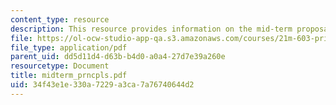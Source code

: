 ```yaml
---
content_type: resource
description: This resource provides information on the mid-term proposals requirements.
file: https://ol-ocw-studio-app-qa.s3.amazonaws.com/courses/21m-603-principles-of-design-fall-2005/34f43e1e330a7229a3ca7a76740644d2_midterm_prncpls.pdf
file_type: application/pdf
parent_uid: dd5d11d4-d63b-b4d0-a0a4-27d7e39a260e
resourcetype: Document
title: midterm_prncpls.pdf
uid: 34f43e1e-330a-7229-a3ca-7a76740644d2
---
```

